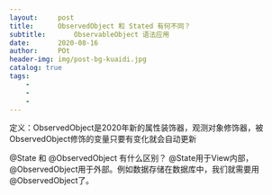 ```yaml
---  
layout:     post
title:      ObservedObject 和 Stated 有何不同？
subtitle:       ObservableObject 语法应用
date:       2020-08-16
author:     POt
header-img: img/post-bg-kuaidi.jpg
catalog: true
tags:       
    -   
    -   
    -   
---
```


定义：ObservedObject是2020年新的属性装饰器，观测对象修饰器，被ObservedObject修饰的变量只要有变化就会自动更新

@State 和 @ObservedObject 有什么区别？
@State用于View内部，@ObservedObject用于外部。例如数据存储在数据库中，我们就需要用@ObservedObject了。
